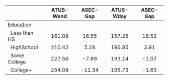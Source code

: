 
|                      |    ATUS-Wend |     ASEC-Gap |    ATUS-Wday |     ASEC-Gap |
| -------------------- | :----------: | :----------: | :----------: | :----------: |
| Education            |              |              |              |              |
| &nbsp;&nbsp;Less than HS |       161.09 |        16.55 |       157.25 |        18.52 |
| &nbsp;&nbsp;HighSchool |       210.42 |         5.28 |       196.85 |         3.91 |
| &nbsp;&nbsp;Some College |       227.56 |        -7.89 |       193.14 |        -1.07 |
| &nbsp;&nbsp;College+ |       254.08 |       -11.34 |       195.73 |        -1.63 |

